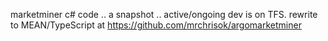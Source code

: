 marketminer c# code .. a snapshot .. active/ongoing dev is on TFS.
rewrite to MEAN/TypeScript at https://github.com/mrchrisok/argomarketminer